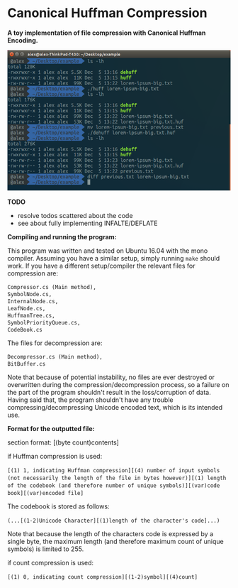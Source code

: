 # Canonical Huffman Compression

**A toy implementation of file compression with Canonical Huffman Encoding.**

![action shot](huffman-example.png "usage of the program")

__TODO__

* resolve todos scattered about the code
* see about fully implementing INFALTE/DEFLATE

__Compiling and running the program:__

This program was written and tested on Ubuntu 16.04 with the mono compiler.
Assuming you have a similar setup, simply running `make` should work.
If you have a different setup/compiler the relevant files for compression are:

	Compressor.cs (Main method),
	SymbolNode.cs,
	InternalNode.cs,
	LeafNode.cs,
	HuffmanTree.cs,
	SymbolPriorityQueue.cs,
	CodeBook.cs

The files for decompression are:

	Decompressor.cs (Main method),
	BitBuffer.cs

Note that because of potential instability, no files are ever destroyed or overwritten during the compression/decompression process, so a failure on the part of the program shouldn't result in the loss/corruption of data. Having said that, the program shouldn't have any trouble compressing/decompressing Unicode encoded text, which is its intended use.

__Format for the outputted file:__

section format: [(byte count)contents]

if Huffman compression is used:

```[(1) 1, indicating Huffman compression][(4) number of input symbols (not necessarily the length of the file in bytes however)][(1) length of the codebook (and therefore number of unique symbols)][(var)code book][(var)encoded file]```

The codebook is stored as follows:

```(...[(1-2)Unicode Character][(1)length of the character's code]...)```

Note that because the length of the characters code is expressed
by a single byte, the maximum length (and therefore maximum count
of unique symbols) is limited to 255.

if count compression is used:

```[(1) 0, indicating count compression][(1-2)symbol][(4)count]```